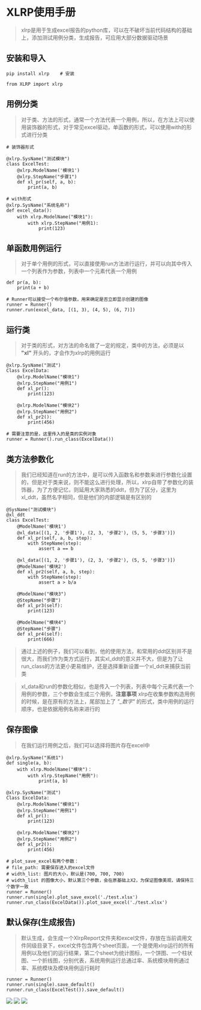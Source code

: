 # XLRP使用手册
> xlrp是用于生成excel报告的python库，可以在不破坏当前代码结构的基础上，添加测试用例分类，生成报告，可应用大部分数据驱动场景

## 安装和导入
```python=
pip install xlrp    # 安装

from XLRP import xlrp
```

## 用例分类
> 对于类、方法的形式，通常一个方法代表一个用例，所以，在方法上可以使用装饰器的形式，对于常见excel驱动，单函数的形式，可以使用with的形式进行分类

```python=
# 装饰器形式

@xlrp.SysName("测试模块")
class ExcelTest:
    @xlrp.ModelName('模块1')
    @xlrp.StepName("步骤1")
    def xl_pr(self, a, b):
        print(a, b)

# with形式
@xlrp.SysName("系统名称")
def excel_data():
    with xlrp.ModelName("模块1"):
        with xlrp.StepName("用例1):
            print(123)
```

## 单函数用例运行
> 对于单个用例的形式，可以直接使用run方法进行运行，并可以向其中传入一个列表作为参数，列表中一个元素代表一个用例

```python=
def pr(a, b):
    print(a + b)

# Runner可以接受一个布尔值参数，用来确定是否立即显示创建的图像
runner = Runner()
runner.run(excel_data, [(1, 3), (4, 5), (6, 7)])
```

## 运行类
> 对于类的形式，对方法的命名做了一定的规定，类中的方法，必须是以 **"xl"** 开头的，才会作为xlrp的用例运行


```python=
@xlrp.SysName("测试")
Class ExcelData:
    @xlrp.ModelName("模块1")
    @xlrp.StepName("用例1")
    def xl_pr():
        print(123)
    
    @xlrp.ModelName("模块2")
    @xlrp.StepName("用例2")
    def xl_pr2():
        print(456)

# 需要注意的是，这里传入的是类的实例对象
runner = Runner().run_class(ExcelData())
```

## 类方法参数化
> 我们已经知道在run的方法中，是可以传入函数名和参数来进行参数化设置的，但是对于类来说，则不能这么进行处理，所以，xlrp自带了参数化的装饰器，为了方便记忆，则延用大家熟悉的ddt，但为了区分，这里为xl_ddt，虽然名字相同，但是他们的内部逻辑是有区别的

```python=
@SysName("测试模块")
@xl_ddt
class ExcelTest:
    @ModelName('模块1')
    @xl_data([(1, 2, '步骤1'), (2, 3, '步骤2'), (5, 5, '步骤3')])
    def xl_pr(self, a, b, step):
        with StepName(step):
            assert a == b

    @xl_data([(1, 2, '步骤1'), (2, 3, '步骤2'), (5, 5, '步骤3')])
    @ModelName('模块2')
    def xl_pr2(self, a, b, step):
        with StepName(step):
            assert a > b/a

    @ModelName("模块3")
    @StepName("步骤")
    def xl_pr3(self):
        print(123)

    @ModelName("模块4")
    @StepName("步骤")
    def xl_pr4(self):
        print(666)
```

> 通过上述的例子，我们可以看到，他的使用方法，和常用的ddt区别并不是很大，而我们作为类方式运行，其实xl_ddt的意义并不大，但是为了让run_class的方法更小更易维护，还是选择重新设置一个xl_ddt来捕获当前类

> xl_data和run的参数化相似，也是传入一个列表，列表中每个元素代表一个用例的参数，三个参数会生成三个用例，**注意事项** xlrp在收集参数构造用例的时候，是在原有的方法上，尾部加上了 *"_数字"* 的形式，类中用例的运行顺序，也是依据用例名称来进行的

## 保存图像
> 在我们运行用例之后，我们可以选择将图片存在excel中


```python=
@xlrp.SysName("系统1")
def single(a, b):
    with xlrp.ModelName("模块")：
        with xlrp.StepName("用例"):
            print(a, b)

@xlrp.SysName("测试")
Class ExcelData:
    @xlrp.ModelName("模块1")
    @xlrp.StepName("用例1")
    def xl_pr():
        print(123)
    
    @xlrp.ModelName("模块2")
    @xlrp.StepName("用例2")
    def xl_pr2():
        print(456)

# plot_save_excel有两个参数：
# file_path: 需要保存进入的excel文件
# width_list: 图片的大小，默认是(700, 700, 700)
# width_list 的图像大小，默认第三个参数，会在原基础上X2，为保证图像美观，请保持三个数字一致
runner = Runner()
runner.run(single).plot_save_excel('./test.xlsx')
runner.run_class(ExcelData()).plot_save_excel('./test.xlsx')
```

## 默认保存(生成报告)
> 默认生成，会生成一个XlrpReport文件夹和excel文件，存放在当前调用文件同级目录下，excel文件包含两个sheet页面，一个是使用xlrp运行的所有用例以及他们的运行结果，第二个sheet为统计图标，一个饼图、一个柱状图、一个折线图，分别代表，系统用例运行总通过率、系统模块用例通过率、系统模块及模块用例运行耗时


```python=
runner = Runner()
runner.run(single).save_default()
runner.run_class(ExcelTest()).save_default()
```
![](http://39.98.138.157:9900/upload_0460a995f94011a171c1cfa7c5087e91.png)
![](http://39.98.138.157:9900/upload_58c83feb1177b1696be4796996106d9f.png)
![](http://39.98.138.157:9900/upload_d5a4042e2a3897fb1b27172b8a1982a7.png)
